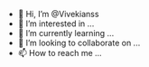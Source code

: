 - 👋 Hi, I’m @Vivekianss
- 👀 I’m interested in ...
- 🌱 I’m currently learning ...
- 💞️ I’m looking to collaborate on ...
- 📫 How to reach me ...

<!---
Vivekianss/Vivekianss is a ✨ special ✨ repository because its `README.md` (this file) appears on your GitHub profile.
You can click the Preview link to take a look at your changes.
--->
